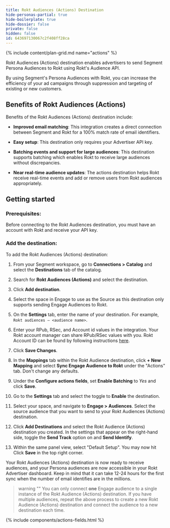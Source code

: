```yaml
---
title: Rokt Audiences (Actions) Destination
hide-personas-partial: true
hide-boilerplate: true
hide-dossier: false
private: false
hidden: false
id: 643697130067c2f408ff28ca
---
```

{% include content/plan-grid.md name="actions" %}

Rokt Audiences (Actions) destination enables advertisers to send Segment Persona Audiences to Rokt using Rokt's Audience API.

By using Segment's Persona Audiences with Rokt, you can increase the efficiency of your ad campaigns through suppression and targeting of existing or new customers.

## Benefits of Rokt Audiences (Actions)

Benefits of the Rokt Audiences (Actions) destination include:
- **Improved email matching**: This integration creates a direct connection between Segment and Rokt for a 100% match rate of email identifiers.

- **Easy setup**: This destination only requires your Advertiser API key.

- **Batching events and support for large audiences**: This destination supports batching which enables Rokt to receive large audiences without discrepancies.

- **Near real-time audience updates**: The actions destination helps Rokt receive real-time events and add or remove users from Rokt audiences appropriately.

## Getting started

### Prerequisites:

Before connecting to the Rokt Audiences destination, you must have an account with Rokt and receive your API key.

### Add the destination:
To add the Rokt Audiences (Actions) destination:

1. From your Segment workspace, go to **Connections > Catalog** and select the **Destinations** tab of the catalog.

2. Search for **Rokt Audiences (Actions)** and select the destination.

3. Click **Add destination**.

4. Select the space in Engage to use as the Source as this destination only supports sending Engage Audiences to Rokt.

5. On the **Settings** tab, enter the name of your destination. For example, `Rokt audiences – <audience name>`.

6. Enter your RPub, RSec, and Account id values in the integration. Your Rokt account manager can share RPub/RSec values
with you. Rokt Account ID can be found by following instructions [here](https://docs.rokt.com/developers/integration-guides/rokt-ads/account-id/#account-id).

7. Click **Save Changes**.

8. In the **Mappings** tab within the Rokt Audience destination, click **+ New Mapping** and select **Sync Engage Audience to Rokt** under the "Actions" tab.
Don't change any defaults.

9. Under the **Configure actions fields**, set **Enable Batching** to *Yes* and click **Save**.

10. Go to the **Settings** tab and select the toggle to **Enable** the destination.

11. Select your space, and navigate to **Engage > Audiences**. Select the source audience that you want to send to your Rokt Audiences (Actions) destination.

12. Click **Add Destinations** and select the Rokt Audience (Actions) destination you created.
In the settings that appear on the right-hand side, toggle the **Send Track** option on and **Send Identify**.

13. Within the same panel view, select "Default Setup". You may now hit  Click **Save** in the top right corner.

Your Rokt Audiences (Actions) destination is now ready to receive audiences, and your Persona audiences are now accessible in your Rokt Advertiser dashboard. Keep in mind that it can take 12-24 hours for the first sync when the number of email identifies are in the millions.

> warning ""
> You can only connect **one** Engage audience to a single instance of the Rokt Audience (Actions) destination. If you have multiple audiences, repeat the above process to create a new Rokt Audience (Actions) destination and connect the audience to a new destination each time.

{% include components/actions-fields.html %}
